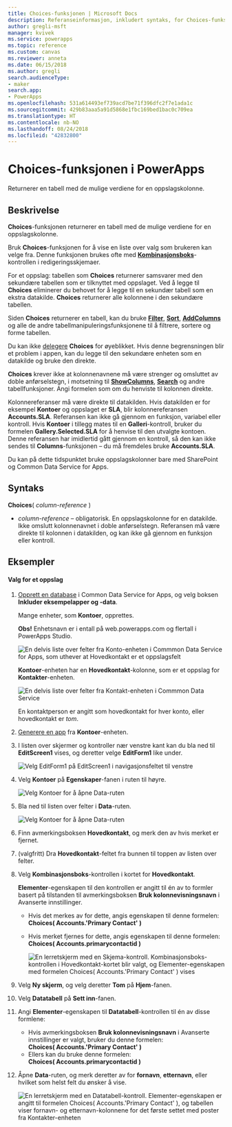 ```yaml
---
title: Choices-funksjonen | Microsoft Docs
description: Referanseinformasjon, inkludert syntaks, for Choices-funksjonen i PowerApps
author: gregli-msft
manager: kvivek
ms.service: powerapps
ms.topic: reference
ms.custom: canvas
ms.reviewer: anneta
ms.date: 06/15/2018
ms.author: gregli
search.audienceType:
- maker
search.app:
- PowerApps
ms.openlocfilehash: 531a614493ef739acd7be71f396dfc2f7e1ada1c
ms.sourcegitcommit: 429b83aaa5a91d5868e1fbc169bed1bac0c709ea
ms.translationtype: HT
ms.contentlocale: nb-NO
ms.lasthandoff: 08/24/2018
ms.locfileid: "42832800"
---
```

# <a name="choices-function-in-powerapps"></a>Choices-funksjonen i PowerApps
Returnerer en tabell med de mulige verdiene for en oppslagskolonne.

## <a name="description"></a>Beskrivelse
**Choices**-funksjonen returnerer en tabell med de mulige verdiene for en oppslagskolonne.  

Bruk **Choices**-funksjonen for å vise en liste over valg som brukeren kan velge fra. Denne funksjonen brukes ofte med [**Kombinasjonsboks**](../controls/control-combo-box.md)-kontrollen i redigeringsskjemaer.

For et oppslag: tabellen som **Choices** returnerer samsvarer med den sekundære tabellen som er tilknyttet med oppslaget. Ved å legge til **Choices** eliminerer du behovet for å legge til en sekundær tabell som en ekstra datakilde. **Choices** returnerer alle kolonnene i den sekundære tabellen.

Siden **Choices** returnerer en tabell, kan du bruke [**Filter**](function-filter-lookup.md), [**Sort**](function-sort.md), [**AddColumns**](function-table-shaping.md) og alle de andre tabellmanipuleringsfunksjonene til å filtrere, sortere og forme tabellen. 

Du kan ikke [delegere](../delegation-overview.md) **Choices** for øyeblikket. Hvis denne begrensningen blir et problem i appen, kan du legge til den sekundære enheten som en datakilde og bruke den direkte. 

**Choices** krever ikke at kolonnenavnene må være strenger og omsluttet av doble anførselstegn, i motsetning til [**ShowColumns**](function-table-shaping.md), [**Search**](function-filter-lookup.md) og andre tabellfunksjoner. Angi formelen som om du henviste til kolonnen direkte.

Kolonnereferanser må være direkte til datakilden. Hvis datakilden er for eksempel **Kontoer** og oppslaget er **SLA**, blir kolonnereferansen **Accounts.SLA**. Referansen kan ikke gå gjennom en funksjon, variabel eller kontroll. Hvis **Kontoer** i tillegg mates til en **Galleri**-kontroll, bruker du formelen **Gallery.Selected.SLA** for å henvise til den utvalgte kontoen. Denne referansen har imidlertid gått gjennom en kontroll, så den kan ikke sendes til **Columns**-funksjonen – du må fremdeles bruke **Accounts.SLA**.

Du kan på dette tidspunktet bruke oppslagskolonner bare med SharePoint og Common Data Service for Apps.

## <a name="syntax"></a>Syntaks
**Choices**( *column-reference* )

* *column-reference* – obligatorisk.  En oppslagskolonne for en datakilde. Ikke omslutt kolonnenavnet i doble anførselstegn. Referansen må være direkte til kolonnen i datakilden, og kan ikke gå gjennom en funksjon eller kontroll.

## <a name="examples"></a>Eksempler

#### <a name="choices-for-a-lookup"></a>Valg for et oppslag

1. [Opprett en database](../../../administrator/create-database.md) i Common Data Service for Apps, og velg boksen **Inkluder eksempelapper og -data**.

    Mange enheter, som **Kontoer**, opprettes.

    **Obs!** Enhetsnavn er i entall på web.powerapps.com og flertall i PowerApps Studio.

    ![En delvis liste over felter fra Konto-enheten i Commmon Data Service for Apps, som uthever at Hovedkontakt er et oppslagsfelt](media/function-choices/entity-account.png)

    **Kontoer**-enheten har en **Hovedkontakt**-kolonne, som er et oppslag for **Kontakter**-enheten.  

    ![En delvis liste over felter fra Kontakt-enheten i Commmon Data Service](media/function-choices/entity-contact.png)

    En kontaktperson er angitt som hovedkontakt for hver konto, eller hovedkontakt er *tom*.

2. [Generere en app](../data-platform-create-app.md) fra **Kontoer**-enheten.

3. I listen over skjermer og kontroller nær venstre kant kan du bla ned til **EditScreen1** vises, og deretter velge **EditForm1** like under.

    ![Velg EditForm1 på EditScreen1 i navigasjonsfeltet til venstre](media/function-choices/select-editform.png)

4. Velg **Kontoer** på **Egenskaper**-fanen i ruten til høyre.

    ![Velg Kontoer for å åpne Data-ruten](media/function-choices/open-data-pane.png)

5. Bla ned til listen over felter i **Data**-ruten.

    ![Velg Kontoer for å åpne Data-ruten](media/function-choices/field-list.png)

6. Finn avmerkingsboksen **Hovedkontakt**, og merk den av hvis merket er fjernet.

7. (valgfritt) Dra **Hovedkontakt**-feltet fra bunnen til toppen av listen over felter.

8. Velg **Kombinasjonsboks**-kontrollen i kortet for **Hovedkontakt**.

    **Elementer**-egenskapen til den kontrollen er angitt til én av to formler basert på tilstanden til avmerkingsboksen **Bruk kolonnevisningsnavn** i Avanserte innstillinger.

   - Hvis det merkes av for dette, angis egenskapen til denne formelen:<br>**Choices( Accounts.'Primary Contact' )**
   - Hvis merket fjernes for dette, angis egenskapen til denne formelen:<br>**Choices( Accounts.primarycontactid )**

     ![En lerretskjerm med en Skjema-kontroll. **Kombinasjonsboks**-kontrollen i **Hovedkontakt**-kortet blir valgt, og Elementer-egenskapen med formelen Choices( Accounts.'Primary Contact' ) vises](media/function-choices/accounts-primary-contact.png)

9. Velg **Ny skjerm**, og velg deretter **Tom** på **Hjem**-fanen.

10. Velg **Datatabell** på **Sett inn**-fanen.

11. Angi **Elementer**-egenskapen til **Datatabell**-kontrollen til én av disse formlene:

     - Hvis avmerkingsboksen **Bruk kolonnevisningsnavn** i Avanserte innstillinger er valgt, bruker du denne formelen:<br>**Choices( Accounts.'Primary Contact' )**
     - Ellers kan du bruke denne formelen:<br>**Choices( Accounts.primarycontactid )**

12. Åpne **Data**-ruten, og merk deretter av for **fornavn**, **etternavn**, eller hvilket som helst felt du ønsker å vise.

     ![En lerretskjerm med en Datatabell-kontroll. Elementer-egenskapen er angitt til formelen Choices( Accounts.'Primary Contact' ), og tabellen viser fornavn- og etternavn-kolonnene for det første settet med poster fra Kontakter-enheten](media/function-choices/full-accounts-pc.png)

